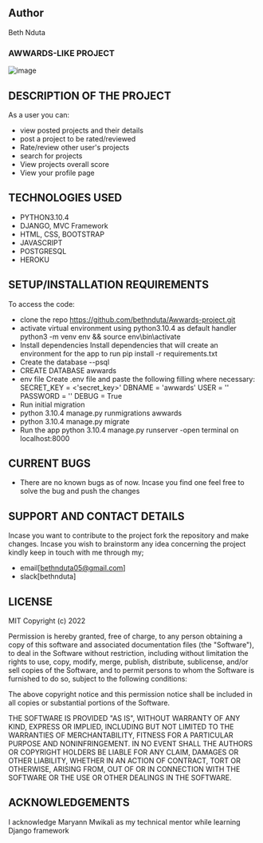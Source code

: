 ## Author
Beth Nduta
### AWWARDS-LIKE PROJECT
![image](https://user-images.githubusercontent.com/85553801/173741821-942a2c3a-58c4-4491-aa95-226d5794d312.png)

## DESCRIPTION OF THE PROJECT
As a user you can:
* view posted projects and their details
* post a project to be rated/reviewed
* Rate/review other user's projects
* search for projects
* View projects overall score
* View your profile page

## TECHNOLOGIES USED
* PYTHON3.10.4
* DJANGO, MVC Framework
* HTML, CSS, BOOTSTRAP
* JAVASCRIPT
* POSTGRESQL
* HEROKU

## SETUP/INSTALLATION REQUIREMENTS
To access the code:
* clone the repo https://github.com/bethnduta/Awwards-project.git
* activate virtual environment using python3.10.4 as default handler python3 -m venv env && source env\bin\activate
* Install dependencies Install dependencies that will create an environment for the app to run pip install -r requirements.txt
* Create the database --psql
* CREATE DATABASE awwards
* env file Create .env file and paste the following filling where necessary: SECRET_KEY = <'secret_key>' DBNAME = 'awwards' USER = '' PASSWORD = '' DEBUG = True
* Run initial migration
* python 3.10.4 manage.py runmigrations awwards
* python 3.10.4 manage.py migrate
* Run the app python 3.10.4 manage.py runserver -open terminal on localhost:8000

## CURRENT BUGS
* There are no known bugs as of now. Incase you find one feel free to solve the bug and push the changes

## SUPPORT AND CONTACT DETAILS
Incase you want to contribute to the project fork the repository and make changes. Incase you wish to brainstorm any idea concerning the project kindly keep in touch with me through my;
* email[bethnduta05@gmail.com]
* slack[bethnduta]

## LICENSE
MIT Copyright (c) 2022

Permission is hereby granted, free of charge, to any person obtaining a copy of this software and associated documentation files (the "Software"), to deal in the Software without restriction, including without limitation the rights to use, copy, modify, merge, publish, distribute, sublicense, and/or sell copies of the Software, and to permit persons to whom the Software is furnished to do so, subject to the following conditions:

The above copyright notice and this permission notice shall be included in all copies or substantial portions of the Software.

THE SOFTWARE IS PROVIDED "AS IS", WITHOUT WARRANTY OF ANY KIND, EXPRESS OR IMPLIED, INCLUDING BUT NOT LIMITED TO THE WARRANTIES OF MERCHANTABILITY, FITNESS FOR A PARTICULAR PURPOSE AND NONINFRINGEMENT. IN NO EVENT SHALL THE AUTHORS OR COPYRIGHT HOLDERS BE LIABLE FOR ANY CLAIM, DAMAGES OR OTHER LIABILITY, WHETHER IN AN ACTION OF CONTRACT, TORT OR OTHERWISE, ARISING FROM, OUT OF OR IN CONNECTION WITH THE SOFTWARE OR THE USE OR OTHER DEALINGS IN THE SOFTWARE.

## ACKNOWLEDGEMENTS
I acknowledge Maryann Mwikali as my technical mentor while learning Django framework
